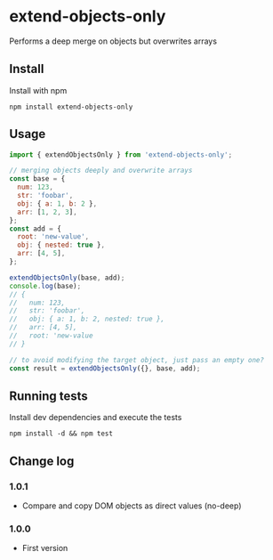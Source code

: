 # extend-objects-only

Performs a deep merge on objects but overwrites arrays

## Install

Install with npm

```
npm install extend-objects-only
```

## Usage

```js
import { extendObjectsOnly } from 'extend-objects-only';

// merging objects deeply and overwrite arrays
const base = {
  num: 123,
  str: 'foobar',
  obj: { a: 1, b: 2 },
  arr: [1, 2, 3],
};
const add = {
  root: 'new-value',
  obj: { nested: true },
  arr: [4, 5],
};

extendObjectsOnly(base, add);
console.log(base);
// {
//   num: 123,
//   str: 'foobar',
//   obj: { a: 1, b: 2, nested: true },
//   arr: [4, 5],
//   root: 'new-value
// }

// to avoid modifying the target object, just pass an empty one?
const result = extendObjectsOnly({}, base, add);
```

## Running tests

Install dev dependencies and execute the tests

```
npm install -d && npm test
```

## Change log

### 1.0.1

- Compare and copy DOM objects as direct values (no-deep)

### 1.0.0

- First version
